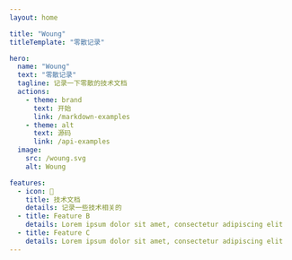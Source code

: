```yaml
---
layout: home

title: "Woung"
titleTemplate: "零散记录"

hero:
  name: "Woung"
  text: "零散记录"
  tagline: 记录一下零散的技术文档
  actions:
    - theme: brand
      text: 开始
      link: /markdown-examples
    - theme: alt
      text: 源码
      link: /api-examples
  image:
    src: /woung.svg
    alt: Woung

features:
  - icon: 📝
    title: 技术文档
    details: 记录一些技术相关的
  - title: Feature B
    details: Lorem ipsum dolor sit amet, consectetur adipiscing elit
  - title: Feature C
    details: Lorem ipsum dolor sit amet, consectetur adipiscing elit
---
```


<style>
:root {
  --vp-home-hero-name-color: transparent;
  --vp-home-hero-name-background: -webkit-linear-gradient(120deg, #bd34fe 30%, #41d1ff);

  --vp-home-hero-image-background-image: linear-gradient(-45deg, #bd34fe 00%, #47caff 100%);
  --vp-home-hero-image-filter: blur(44px);
}

@media (min-width: 640px) {
  :root {
    --vp-home-hero-image-filter: blur(56px);
  }
}

@media (min-width: 960px) {
  :root {
    --vp-home-hero-image-filter: blur(68px);
  }
}
</style>
